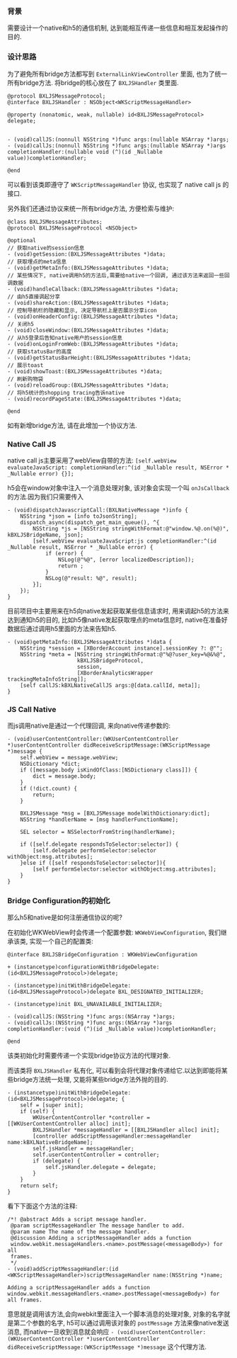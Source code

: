 

### 背景

需要设计一个native和h5的通信机制, 达到能相互传递一些信息和相互发起操作的目的.

### 设计思路

为了避免所有bridge方法都写到 `ExternalLinkViewController` 里面, 也为了统一所有bridge方法.
将bridge的核心放在了 `BXLJSHandler` 类里面.

```
@protocol BXLJSMessageProtocol;
@interface BXLJSHandler : NSObject<WKScriptMessageHandler>

@property (nonatomic, weak, nullable) id<BXLJSMessageProtocol> delegate;


- (void)callJS:(nonnull NSString *)func args:(nullable NSArray *)args;
- (void)callJs:(nonnull NSString *)func args:(nullable NSArray *)args completionHandler:(nullable void (^)(id _Nullable value))completionHandler;

@end
```

可以看到该类即遵守了 `WKScriptMessageHandler` 协议, 也实现了 native call js 的接口.

另外我们还通过协议来统一所有bridge方法, 方便检索与维护:

```
@class BXLJSMessageAttributes;
@protocol BXLJSMessageProtocol <NSObject>

@optional
// 获取native的session信息
- (void)getSession:(BXLJSMessageAttributes *)data;
// 获取埋点的meta信息
- (void)getMetaInfo:(BXLJSMessageAttributes *)data;
// 某些情况下, native调用h5的方法后,需要给native一个回调, 通过该方法来返回一些回调数据
- (void)handleCallback:(BXLJSMessageAttributes *)data;
// 由h5直接调起分享
- (void)shareAction:(BXLJSMessageAttributes *)data;
// 控制导航栏的隐藏和显示, 决定导航栏上是否展示分享icon
- (void)onHeaderConfig:(BXLJSMessageAttributes *)data;
// 关闭h5
- (void)closeWindow:(BXLJSMessageAttributes *)data;
// 从h5登录后告知native用户的session信息
- (void)onLoginFromWeb:(BXLJSMessageAttributes *)data;
// 获取statusBar的高度
- (void)getStatusBarHeight:(BXLJSMessageAttributes *)data;
// 展示toast
- (void)showToast:(BXLJSMessageAttributes *)data;
// 刷新购物袋
- (void)reloadGroup:(BXLJSMessageAttributes *)data;
// 将h5统计的shopping tracing告诉native
- (void)recordPageState:(BXLJSMessageAttributes *)data;

@end

```

如有新增bridge方法, 请在此增加一个协议方法.



### Native Call JS

native call js主要采用了webView自带的方法:
`[self.webView evaluateJavaScript: completionHandler:^(id _Nullable result, NSError * _Nullable error) {}];` 

h5会在window对象中注入一个消息处理对象, 该对象会实现一个叫 `onJsCallback` 的方法.因为我们只需要传入


```
- (void)dispatchJavascriptCall:(BXLNativeMessage *)info {
    NSString *json = [info toJsonString];
    dispatch_async(dispatch_get_main_queue(), ^{
        NSString *js = [NSString stringWithFormat:@"window.%@.on(%@)", kBXLJSBridgeName, json];
        [self.webView evaluateJavaScript:js completionHandler:^(id _Nullable result, NSError * _Nullable error) {
            if (error) {
                NSLog(@"%@", [error localizedDescription]);
                return ;
            }
            NSLog(@"result: %@", result);
        }];
    });
}
```

目前项目中主要用来在h5向native发起获取某些信息请求时, 用来调起h5的方法来达到通知h5的目的, 比如h5像native发起获取埋点的meta信息时, native在准备好数据后通过调用h5里面的方法来告知h5.

```
- (void)getMetaInfo:(BXLJSMessageAttributes *)data {
    NSString *session = [XBorderAccount instance].sessionKey ?: @"";
    NSString *meta = [NSString stringWithFormat:@"%@?user_key=%@&%@",
                      kBXLJSBridgeProtocol,
                      session,
                      [XBorderAnalyticsWrapper trackingMetaInfoString]];
    [self callJS:kBXLNativeCallJS args:@[data.callId, meta]];
}
```


### JS Call Native



而js调用native是通过一个代理回调, 来向native传递参数的:

```
- (void)userContentController:(WKUserContentController *)userContentController didReceiveScriptMessage:(WKScriptMessage *)message {
    self.webView = message.webView;
    NSDictionary *dict;
    if ([message.body isKindOfClass:[NSDictionary class]]) {
        dict = message.body;
    }
    if (!dict.count) {
        return;
    }
    
    BXLJSMessage *msg = [BXLJSMessage modelWithDictionary:dict];
    NSString *handlerName = [msg handlerFunctionName];
   
    SEL selector = NSSelectorFromString(handlerName);

    if ([self.delegate respondsToSelector:selector]) {
        [self.delegate performSelector:selector withObject:msg.attributes];
    }else if ([self respondsToSelector:selector]){
        [self performSelector:selector withObject:msg.attributes];
    }
}
```

### Bridge Configuration的初始化

那么h5和native是如何注册通信协议的呢?

在初始化WKWebView时会传递一个配置参数: `WKWebViewConfiguration`, 我们继承该类, 实现一个自己的配置类:

```
@interface BXLJSBridgeConfiguration : WKWebViewConfiguration

+ (instancetype)configurationWithBridgeDelegate:(id<BXLJSMessageProtocol>)delegate;

- (instancetype)initWithBridgeDelegate:(id<BXLJSMessageProtocol>)delegate BXL_DESIGNATED_INITIALIZER;

- (instancetype)init BXL_UNAVAILABLE_INITIALIZER;

- (void)callJS:(NSString *)func args:(NSArray *)args;
- (void)callJs:(NSString *)func args:(NSArray *)args completionHandler:(void (^)(id _Nullable value))completionHandler;

@end

```

该类初始化时需要传递一个实现bridge协议方法的代理对象.

而该类将 `BXLJSHandler` 私有化, 可以看到会将代理对象传递给它.以达到即能将某些bridge方法统一处理, 又能将某些bridge方法外抛的目的.

```
- (instancetype)initWithBridgeDelegate:(id<BXLJSMessageProtocol>)delegate; {
    self = [super init];
    if (self) {
        WKUserContentController *controller = [[WKUserContentController alloc] init];
        BXLJSHandler *messageHandler = [[BXLJSHandler alloc] init];
        [controller addScriptMessageHandler:messageHandler name:kBXLNativeBridgeName];
        self.jsHandler = messageHandler;
        self.userContentController = controller;
        if (delegate) {
            self.jsHandler.delegate = delegate;
        }
    }
    return self;
}
```

看下下面这个方法的注释:
```
/*! @abstract Adds a script message handler.
 @param scriptMessageHandler The message handler to add.
 @param name The name of the message handler.
 @discussion Adding a scriptMessageHandler adds a function
 window.webkit.messageHandlers.<name>.postMessage(<messageBody>) for all
 frames.
 */
- (void)addScriptMessageHandler:(id <WKScriptMessageHandler>)scriptMessageHandler name:(NSString *)name;
```

`Adding a scriptMessageHandler adds a function
 window.webkit.messageHandlers.<name>.postMessage(<messageBody>) for all
 frames.`   

 意思就是调用该方法,会向webkit里面注入一个脚本消息的处理对象, 对象的名字就是第二个参数的名字, h5可以通过调用该对象的 `postMessage` 方法来像native发送消息, 而native一旦收到消息就会响应 `- (void)userContentController:(WKUserContentController *)userContentController didReceiveScriptMessage:(WKScriptMessage *)message` 这个代理方法.
